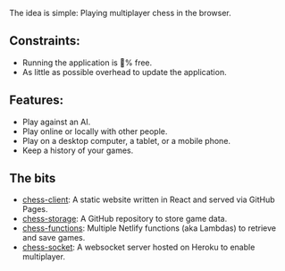 The idea is simple: Playing multiplayer chess in the browser.

## Constraints:
- Running the application is 💯% free.
- As little as possible overhead to update the application.

## Features:
- Play against an AI.
- Play online or locally with other people.
- Play on a desktop computer, a tablet, or a mobile phone.
- Keep a history of your games.

## The bits
- [chess-client](https://github.com/yvesgurcan/chess-client): A static website written in React and served via GitHub Pages.
- [chess-storage](https://github.com/yvesgurcan/chess-storage): A GitHub repository to store game data.
- [chess-functions](https://github.com/yvesgurcan/chess-functions): Multiple Netlify functions (aka Lambdas) to retrieve and save games.
- [chess-socket](https://github.com/yvesgurcan/chess-socket): A websocket server hosted on Heroku to enable multiplayer.
